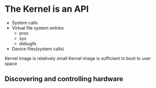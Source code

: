 # The Kernel is an API

+ System calls
+ Virtual file system entries
  + proc
  + sys
  + debugfs
+ Device files(system calls)

Kernel image is relatively small
Kernel image is sufficient to boot to user space


## Discovering and controlling hardware


